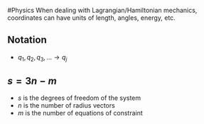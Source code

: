 #Physics 
When dealing with Lagrangian/Hamiltonian mechanics, coordinates can have units of length, angles, energy, etc.
## Notation
* $\displaystyle q_{1},q_{2},q_{3},\ldots\rightarrow q_{j}$
## $\displaystyle s=3n-m$
* $\displaystyle s$ is the degrees of freedom of the system
* $\displaystyle n$ is the number of radius vectors
* $\displaystyle m$ is the number of equations of constraint